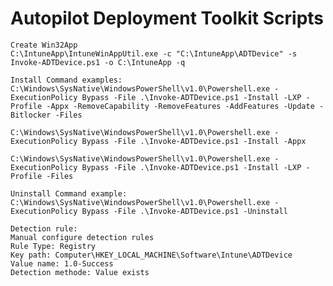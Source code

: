 # Autopilot Deployment Toolkit Scripts
    
    Create Win32App
    C:\IntuneApp\IntuneWinAppUtil.exe -c "C:\IntuneApp\ADTDevice" -s Invoke-ADTDevice.ps1 -o C:\IntuneApp -q

    Install Command examples: 
    C:\Windows\SysNative\WindowsPowerShell\v1.0\Powershell.exe -ExecutionPolicy Bypass -File .\Invoke-ADTDevice.ps1 -Install -LXP -Profile -Appx -RemoveCapability -RemoveFeatures -AddFeatures -Update -Bitlocker -Files

    C:\Windows\SysNative\WindowsPowerShell\v1.0\Powershell.exe -ExecutionPolicy Bypass -File .\Invoke-ADTDevice.ps1 -Install -Appx

    C:\Windows\SysNative\WindowsPowerShell\v1.0\Powershell.exe -ExecutionPolicy Bypass -File .\Invoke-ADTDevice.ps1 -Install -LXP -Profile -Files
    
    Uninstall Command example:
    C:\Windows\SysNative\WindowsPowerShell\v1.0\Powershell.exe -ExecutionPolicy Bypass -File .\Invoke-ADTDevice.ps1 -Uninstall

    Detection rule:
    Manual configure detection rules
    Rule Type: Registry
    Key path: Computer\HKEY_LOCAL_MACHINE\Software\Intune\ADTDevice
    Value name: 1.0-Success
    Detection methode: Value exists
